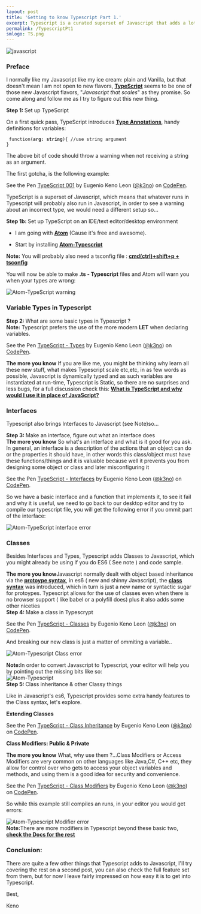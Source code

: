 ```yaml
---
layout: post
title: 'Getting to know Typescript Part 1.'
excerpt: Typescript is a curated superset of Javascript that adds a lot of extras, it's also very popular, so come and check it out.
permalink: /TypescriptPt1
smlogo: TS.png
---
```

![javascript](https://kenoleon.github.io/Front-End-Web-Dev-UI-UX/assets/images/TSLogo.jpg)

<h3 class="fancy">Preface</h3>

I normally like my Javascript like my ice cream: plain and Vanilla, but that doesn't mean I am not open to new flavors, <a href="https://www.typescriptlang.org/" target="_blank"><b>TypeScript</b></a> seems to be one of those new Javascript flavors, "<i>Javascript that scales</i>" as they promise. So come along and follow me as I try to figure out this new thing.

<div class="step"> <b>Step 1: </b> Set up TypeScript </div>

On a first quick pass, TypeScript introduces <a href="https://www.typescriptlang.org/docs/tutorial.html" target="_blank"><b>Type Annotations</b></a>, handy definitions for variables:

<code> function(**arg: string**){
    //use string argument }</code>  

 The above bit of code should throw a warning when not receiving a string as an argument.


 The first gotcha, is the following example:

 <p data-height="396" data-theme-id="0" data-slug-hash="pRoveN" data-default-tab="result" data-user="k3no" data-embed-version="2" data-pen-title="TypeScript 001" class="codepen">See the Pen <a href="http://codepen.io/k3no/pen/pRoveN/">TypeScript 001</a> by Eugenio  Keno   Leon (<a href="http://codepen.io/k3no">@k3no</a>) on <a href="http://codepen.io">CodePen</a>.</p>
<script async src="https://production-assets.codepen.io/assets/embed/ei.js"></script>

TypeScript is a superset of Javascript, which means that whatever runs in Typescript will probably also run in Javascript, in order to see a warning about an incorrect type, we would need a different setup so...

<div class="step"> <b>Step 1b: </b> Set up TypeScript on an IDE/text editor/desktop environment</div>


- I am going with <a href="https://atom.io/" target="_blank"><b>Atom</b></a> (Cause it's free and awesome).

- Start by installing <a href="https://atom.io/packages/atom-typescript" target="_blank"><b>Atom-Typescript</b></a>

<div class = "note"><b>Note:</b> You will probably also need a tsconfig file :  <a href="http://stackoverflow.com/questions/32233148/atom-typescript-complaining-about-tsconfig-json-how-can-i-automatically-create" target="_blank"><b>cmd(ctrl)+shift+p + tsconfig</b></a></div>

  You will now be able to make <b>.ts - Typescript</b> files and Atom will warn you when your types are wrong:

![Atom-TypeScript warning](https://kenoleon.github.io/Front-End-Web-Dev-UI-UX/assets/images/postImages/Typescript/AtomTypeScript.jpg)

<h3 class="fancy">Variable Types in Typescript</h3>

<div class="step"> <b>Step 2: </b> What are some basic types in Typescript ? </div>

<div class = "challenge"><b>Note:</b> Typescript prefers the use of the more modern <b>LET</b> when declaring variables.</div>

<p data-height="900" data-theme-id="0" data-slug-hash="jyOKEw" data-default-tab="result" data-user="k3no" data-embed-version="2" data-pen-title="TypeScript - Types" class="codepen">See the Pen <a href="http://codepen.io/k3no/pen/jyOKEw/">TypeScript - Types</a> by Eugenio  Keno   Leon (<a href="http://codepen.io/k3no">@k3no</a>) on <a href="http://codepen.io">CodePen</a>.</p>
<script async src="https://production-assets.codepen.io/assets/embed/ei.js"></script>


<div class = "note"><b>The more you know</b> If you are like me, you might be thinking why learn all these new stuff, what makes Typescript scale etc,etc, in as few words as possible, Javascript is dynamically typed and as such variables are instantiated at run-time, Typescript is Static, so there are no surprises and less bugs, for a full discussion check this: <a href="http://stackoverflow.com/questions/12694530/what-is-typescript-and-why-would-i-use-it-in-place-of-javascript" target="_blank"><b>What is TypeScript and why would I use it in place of JavaScript?</b></a> </div>

<h3 class="fancy">Interfaces</h3>

Typescript also brings Interfaces to Javascript (see Note)so...


<div class="step"> <b>Step 3: </b> Make an interface, figure out what an interface does</div>

<div class = "note"><b>The more you know</b> So what's an interface and what is it good for you ask. In general, an interface is a description of the actions that an object can do or the properties it should have, in other words this class/object  must have these functions/things and it is valuable because well it prevents you from designing some object or class and later misconfiguring it</div>

<p data-height="500" data-theme-id="0" data-slug-hash="YNPMye" data-default-tab="result" data-user="k3no" data-embed-version="2" data-pen-title="TypeScript - Interfaces" class="codepen">See the Pen <a href="http://codepen.io/k3no/pen/YNPMye/">TypeScript - Interfaces</a> by Eugenio  Keno   Leon (<a href="http://codepen.io/k3no">@k3no</a>) on <a href="http://codepen.io">CodePen</a>.</p>
<script async src="https://production-assets.codepen.io/assets/embed/ei.js"></script>

So we have a basic interface and a function that implements it, to see it fail and why it is useful, we need to go back to our desktop editor and try to compile our typescript file, you will get the following error if you ommit part of the interface:

![Atom-TypeScript interface error](https://kenoleon.github.io/Front-End-Web-Dev-UI-UX/assets/images/postImages/Typescript/AtomInterfaceError.jpg)

<h3 class="fancy">Classes</h3>

Besides Interfaces and Types, Typescript adds Classes to Javascript, which you might already be using if you do ES6 ( See note ) and code sample.

<div class = "note"><b>The more you know</b>Javascript normally dealt with object based inheritance via the <a href="https://developer.mozilla.org/en-US/docs/Web/JavaScript/Inheritance_and_the_prototype_chain" target="_blank"><b>protoype syntax</b></a>, in es6 ( new and shinny Javascript), the <a href="https://developer.mozilla.org/en-US/docs/Web/JavaScript/Reference/Classes" target="_blank"><b>class syntax</b></a> was introduced, which in turn is just a new name or syntactic sugar for protoypes. Typescript allows for the use of classes even when there is no browser support ( like babel or a polyfill does) plus it also adds some other niceties</div>

<div class="step"> <b>Step 4: </b> Make a class in Typescrypt</div>

<p data-height="760" data-theme-id="0" data-slug-hash="RKNoNX" data-default-tab="result" data-user="k3no" data-embed-version="2" data-pen-title="TypeScript - Classes" class="codepen">See the Pen <a href="http://codepen.io/k3no/pen/RKNoNX/">TypeScript - Classes</a> by Eugenio  Keno   Leon (<a href="http://codepen.io/k3no">@k3no</a>) on <a href="http://codepen.io">CodePen</a>.</p>
<script async src="https://production-assets.codepen.io/assets/embed/ei.js"></script>

And breaking our new class is just a matter of ommiting a variable..

![Atom-Typescript Class error](https://kenoleon.github.io/Front-End-Web-Dev-UI-UX/assets/images/postImages/Typescript/AtomClassError.jpg)

<div class = "challenge"><b>Note:</b>In order to convert Javascript to Typescript, your editor will help you by pointing out the missing bits like so:
</div>

<img src="https://kenoleon.github.io/Front-End-Web-Dev-UI-UX/assets/images/postImages/Typescript/AtomJavascriptToTypescript.jpg" alt="Atom-Typescript">


<div class="step"> <b>Step 5: </b>Class inheritance & other Classy things </div>

Like in Javascript's es6, Typescript provides some extra handy features to the Class syntax, let's explore.

<b>Extending Classes</b>

<p data-height="1200" data-theme-id="0" data-slug-hash="qRdmRJ" data-default-tab="result" data-user="k3no" data-embed-version="2" data-pen-title="TypeScript - Class Inheritance" class="codepen">See the Pen <a href="https://codepen.io/k3no/pen/qRdmRJ/">TypeScript - Class Inheritance</a> by Eugenio  Keno   Leon (<a href="http://codepen.io/k3no">@k3no</a>) on <a href="http://codepen.io">CodePen</a>.</p>
<script async src="https://production-assets.codepen.io/assets/embed/ei.js"></script>

<b>Class Modifiers: Public & Private</b>

<div class = "note"><b>The more you know</b> What, why use them ?...Class Modifiers or Access Modifiers are very common on other languages like Java,C#, C++ etc, they  allow for control over who gets to access your object variables and methods, and using them is a good idea for security and convenience.</div>

<p data-height="700" data-theme-id="0" data-slug-hash="Ndqoqq" data-default-tab="result" data-user="k3no" data-embed-version="2" data-pen-title="TypeScript - Class Modifiers" class="codepen">See the Pen <a href="http://codepen.io/k3no/pen/Ndqoqq/">TypeScript - Class Modifiers</a> by Eugenio  Keno   Leon (<a href="http://codepen.io/k3no">@k3no</a>) on <a href="http://codepen.io">CodePen</a>.</p>
<script async src="https://production-assets.codepen.io/assets/embed/ei.js"></script>

So while this example still compiles an runs, in your editor you would get errors:

<img src="https://kenoleon.github.io/Front-End-Web-Dev-UI-UX/assets/images/postImages/Typescript/AtomModifierError.jpg" alt="Atom-Typescript Modifier error">

<div class = "challenge"><b>Note:</b>There are more modifiers in Typescript beyond these basic two, <a href="https://www.typescriptlang.org/docs/handbook/classes.html" target="_blank"><b>check the Docs for the rest</b></a></div>

<h3 class="fancy">Conclusion:</h3>

There are quite a few other things that Typescript adds to Javascript, I'll try covering the rest on a second post, you can also check the full feature set from them, but for now I leave fairly impressed on how easy it is to get into Typescript.

Best,

Keno
